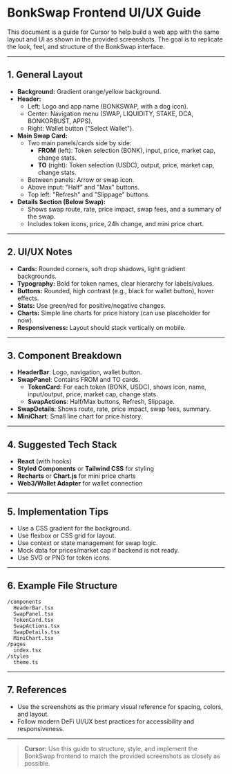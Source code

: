 # BonkSwap Frontend UI/UX Guide

This document is a guide for Cursor to help build a web app with the same layout and UI as shown in the provided screenshots. The goal is to replicate the look, feel, and structure of the BonkSwap interface.

---

## 1. General Layout
- **Background:** Gradient orange/yellow background.
- **Header:**
  - Left: Logo and app name (BONKSWAP, with a dog icon).
  - Center: Navigation menu (SWAP, LIQUIDITY, STAKE, DCA, BONKORBUST, APPS).
  - Right: Wallet button ("Select Wallet").
- **Main Swap Card:**
  - Two main panels/cards side by side:
    - **FROM** (left): Token selection (BONK), input, price, market cap, change stats.
    - **TO** (right): Token selection (USDC), output, price, market cap, change stats.
  - Between panels: Arrow or swap icon.
  - Above input: "Half" and "Max" buttons.
  - Top left: "Refresh" and "Slippage" buttons.
- **Details Section (Below Swap):**
  - Shows swap route, rate, price impact, swap fees, and a summary of the swap.
  - Includes token icons, price, 24h change, and mini price chart.

---

## 2. UI/UX Notes
- **Cards:** Rounded corners, soft drop shadows, light gradient backgrounds.
- **Typography:** Bold for token names, clear hierarchy for labels/values.
- **Buttons:** Rounded, high contrast (e.g., black for wallet button), hover effects.
- **Stats:** Use green/red for positive/negative changes.
- **Charts:** Simple line charts for price history (can use placeholder for now).
- **Responsiveness:** Layout should stack vertically on mobile.

---

## 3. Component Breakdown
- **HeaderBar**: Logo, navigation, wallet button.
- **SwapPanel**: Contains FROM and TO cards.
  - **TokenCard**: For each token (BONK, USDC), shows icon, name, input/output, price, market cap, change stats.
  - **SwapActions**: Half/Max buttons, Refresh, Slippage.
- **SwapDetails**: Shows route, rate, price impact, swap fees, summary.
- **MiniChart**: Small line chart for price history.

---

## 4. Suggested Tech Stack
- **React** (with hooks)
- **Styled Components** or **Tailwind CSS** for styling
- **Recharts** or **Chart.js** for mini price charts
- **Web3/Wallet Adapter** for wallet connection

---

## 5. Implementation Tips
- Use a CSS gradient for the background.
- Use flexbox or CSS grid for layout.
- Use context or state management for swap logic.
- Mock data for prices/market cap if backend is not ready.
- Use SVG or PNG for token icons.

---

## 6. Example File Structure
```
/components
  HeaderBar.tsx
  SwapPanel.tsx
  TokenCard.tsx
  SwapActions.tsx
  SwapDetails.tsx
  MiniChart.tsx
/pages
  index.tsx
/styles
  theme.ts
```

---

## 7. References
- Use the screenshots as the primary visual reference for spacing, colors, and layout.
- Follow modern DeFi UI/UX best practices for accessibility and responsiveness.

---

> **Cursor:** Use this guide to structure, style, and implement the BonkSwap frontend to match the provided screenshots as closely as possible.
